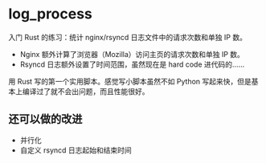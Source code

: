 # log_process

入门 Rust 的练习：统计 nginx/rsyncd 日志文件中的请求次数和单独 IP 数。

- Nginx 额外计算了浏览器（Mozilla）访问主页的请求次数和单独 IP 数。
- Rsyncd 日志额外设置了时间范围，虽然现在是 hard code 进代码的……

用 Rust 写的第一个实用脚本。感觉写小脚本虽然不如 Python 写起来快，但是基本上编译过了就不会出问题，而且性能很好。

## 还可以做的改进

- 并行化
- 自定义 rsyncd 日志起始和结束时间
